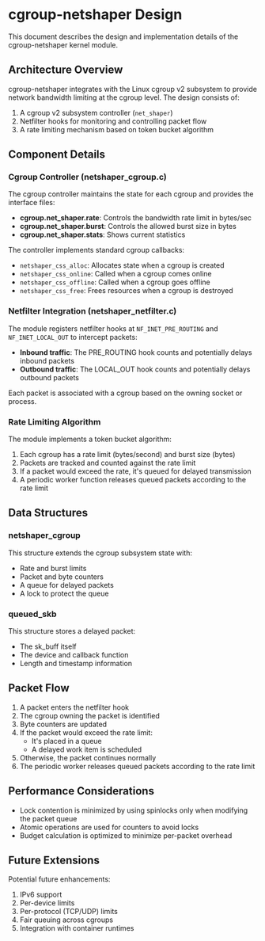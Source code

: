 # cgroup-netshaper Design

This document describes the design and implementation details of the cgroup-netshaper kernel module.

## Architecture Overview

cgroup-netshaper integrates with the Linux cgroup v2 subsystem to provide network bandwidth limiting at the cgroup level. The design consists of:

1. A cgroup v2 subsystem controller (`net_shaper`)
2. Netfilter hooks for monitoring and controlling packet flow
3. A rate limiting mechanism based on token bucket algorithm

## Component Details

### Cgroup Controller (netshaper_cgroup.c)

The cgroup controller maintains the state for each cgroup and provides the interface files:

- **cgroup.net_shaper.rate**: Controls the bandwidth rate limit in bytes/sec
- **cgroup.net_shaper.burst**: Controls the allowed burst size in bytes
- **cgroup.net_shaper.stats**: Shows current statistics

The controller implements standard cgroup callbacks:
- `netshaper_css_alloc`: Allocates state when a cgroup is created
- `netshaper_css_online`: Called when a cgroup comes online
- `netshaper_css_offline`: Called when a cgroup goes offline
- `netshaper_css_free`: Frees resources when a cgroup is destroyed

### Netfilter Integration (netshaper_netfilter.c)

The module registers netfilter hooks at `NF_INET_PRE_ROUTING` and `NF_INET_LOCAL_OUT` to intercept packets:

- **Inbound traffic**: The PRE_ROUTING hook counts and potentially delays inbound packets
- **Outbound traffic**: The LOCAL_OUT hook counts and potentially delays outbound packets

Each packet is associated with a cgroup based on the owning socket or process.

### Rate Limiting Algorithm

The module implements a token bucket algorithm:

1. Each cgroup has a rate limit (bytes/second) and burst size (bytes)
2. Packets are tracked and counted against the rate limit
3. If a packet would exceed the rate, it's queued for delayed transmission
4. A periodic worker function releases queued packets according to the rate limit

## Data Structures

### netshaper_cgroup

This structure extends the cgroup subsystem state with:

- Rate and burst limits
- Packet and byte counters
- A queue for delayed packets
- A lock to protect the queue

### queued_skb

This structure stores a delayed packet:

- The sk_buff itself
- The device and callback function
- Length and timestamp information

## Packet Flow

1. A packet enters the netfilter hook
2. The cgroup owning the packet is identified
3. Byte counters are updated
4. If the packet would exceed the rate limit:
   - It's placed in a queue
   - A delayed work item is scheduled
5. Otherwise, the packet continues normally
6. The periodic worker releases queued packets according to the rate limit

## Performance Considerations

- Lock contention is minimized by using spinlocks only when modifying the packet queue
- Atomic operations are used for counters to avoid locks
- Budget calculation is optimized to minimize per-packet overhead

## Future Extensions

Potential future enhancements:

1. IPv6 support
2. Per-device limits
3. Per-protocol (TCP/UDP) limits
4. Fair queuing across cgroups
5. Integration with container runtimes